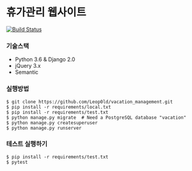 
휴가관리 웹사이트
===

[![Build Status](https://travis-ci.org/Leop0ld/vacation_management.svg?branch=master)](https://travis-ci.org/Leop0ld/vacation_management)

### 기술스택
 - Python 3.6 & Django 2.0
 - jQuery 3.x
 - Semantic


### 실행방법

```
$ git clone https://github.com/Leop0ld/vacation_management.git
$ pip install -r requirements/local.txt
$ pip install -r requirements/test.txt
$ python manage.py migrate  # Need a PostgreSQL database "vacation"
$ python manage.py createsuperuser
$ python manage.py runserver
```

### 테스트 실행하기

```
$ pip install -r requirements/test.txt
$ pytest
```
